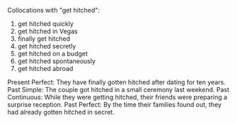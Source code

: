 Collocations with "get hitched":

1. get hitched quickly
2. get hitched in Vegas
3. finally get hitched
4. get hitched secretly
5. get hitched on a budget
6. get hitched spontaneously
7. get hitched abroad

Present Perfect: They have finally gotten hitched after dating for ten years.
Past Simple: The couple got hitched in a small ceremony last weekend.
Past Continuous: While they were getting hitched, their friends were preparing a surprise reception.
Past Perfect: By the time their families found out, they had already gotten hitched in secret.